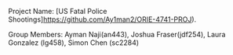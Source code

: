 Project Name: [US Fatal Police Shootings]https://github.com/Ay1man2/ORIE-4741-PROJ).

Group Members: Ayman Naji(an443), Joshua Fraser(jdf254), Laura Gonzalez (lg458), Simon Chen (sc2284)
